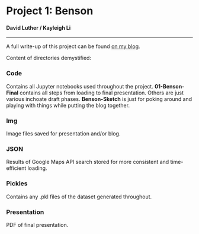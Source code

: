 # Project 1: Benson
#### David Luther / Kayleigh Li
---
A full write-up of this project can be found [on my blog](https://davidluther.github.io/project-1-benson/).

Content of directories demystified:

### Code
Contains all Jupyter notebooks used throughout the project. **01-Benson-Final** contains all steps from loading to final presentation. Others are just various inchoate draft phases. **Benson-Sketch** is just for poking around and playing with things while putting the blog together.

### Img
Image files saved for presentation and/or blog.

### JSON
Results of Google Maps API search stored for more consistent and time-efficient loading.

### Pickles
Contains any .pkl files of the dataset generated throughout.

### Presentation
PDF of final presentation.
